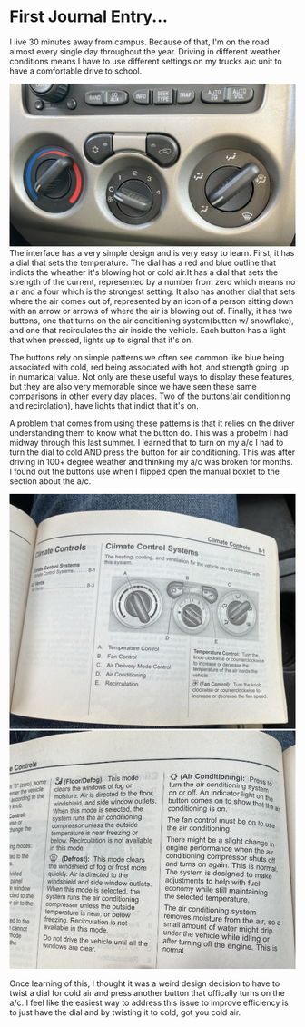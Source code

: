 # First Journal Entry...
   I live 30 minutes away from campus. Because of that, I'm on the road almost every single day throughout the year. Driving in different weather conditions means I have to use different settings on my trucks a/c unit to have a comfortable drive to school.

![picture of ac unit](/assets/a:cdash.png)
   The interface has a very simple design and is very easy to learn. First, it has a dial that sets the temperature. The dial has a red and blue outline that indicts the wheather it's blowing hot or cold air.It has a dial that sets the strength of the current, represented by a number from zero which means no air and a four which is the strongest setting. It also has another dial that sets where the air comes out of, represented by an icon of a person sitting down with an arrow or arrows of where the air is blowing out of. Finally, it has two buttons, one that turns on the air conditioning system(button w/ snowflake), and one that recirculates the air inside the vehicle. Each button has a light that when pressed, lights up to signal that it's on. 

   The buttons rely on simple patterns we often see common like blue being associated with cold, red being associated with hot, and strength going up in numarical value. Not only are these useful ways to display these features, but they are also very memorable since we have seen these same comparisons in other every day places. Two of the buttons(air conditioning and recirclation), have lights that indict that it's on.  
   
   A problem that comes from using these patterns is that it relies on the driver understanding them to know what the button do. This was a probelm I had midway through this last summer. I learned that to turn on my a/c I had to turn the dial to cold AND press the button for air conditioning. This was after driving in 100+ degree weather and thinking my a/c was broken for months. I found out the buttons use when I flipped open the manual boxlet to the section about the a/c. 

   ![pic of booklet1](/assets/booklet1.png)
   ![pic of booklet2](/assets/booklet2.png)
   
   Once learning of this, I thought it was a weird design decision to have to twist a dial for cold air and press another button that offically turns on the a/c. I feel like the easiest way to address this issue to improve efficiency is to just have the dial and by twisting it to cold, got you cold air. 

